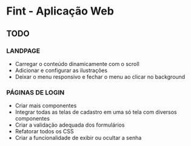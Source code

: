 # Fint - Aplicação Web

## TODO

### LANDPAGE

- Carregar o conteúdo dinamicamente com o scroll
- Adicionar e configurar as ilustrações
- Deixar o menu responsivo e fechar o menu ao clicar no background

### PÁGINAS DE LOGIN

- Criar mais componentes
- Integrar todas as telas de cadastro em uma só tela com diversos componentes
- Criar a validação adequada dos formulários
- Refatorar todos os CSS
- Criar a funcionalidade de exibir ou ocultar a senha